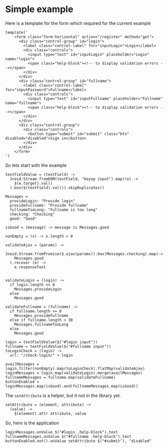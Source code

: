 Simple example
======

Here is a template for the form which required for the current example

    template('
        <form class="form-horizontal" action="/register" method="get">
          <div class="control-group" id="login">
            <label class="control-label" for="inputLogin">Login</label>
            <div class="controls">
              <input type="text" id="inputLogin" placeholder="Login" name="login">
              <span class="help-block"><!-- to display validation errors --></span>
            </div>
          </div>
          <div class="control-group" id="fullname">
            <label class="control-label" for="inputPassword">Fullname</label>
            <div class="controls">
              <input type="text" id="inputFullname" placeholder="Fullname" name="fullname">
              <span class="help-block"><!-- to display validation errors --></span>
            </div>
          </div>
          <div class="control-group">
            <div class="controls">
              <button type="submit" id="submit" class="btn" disabled="disabled">Sign in</button>
            </div>
          </div>
        </form>
    ')

So lets start with the example

    textFieldValue = (textField) ->
      Jnoid.Stream.fromDOM(textField, "keyup input").map((e) ->
        $(e.target).val()
      ).box($(textField).val()).skipDuplicates()

    Messages =
      provideLogin: "Provide login"
      provideFullname: "Provide fullname"
      fullnameTooLong: "Fullname is too long"
      checking: "Checking"
      good: "Good"

    isGood = (message) -> message is Messages.good

    nonEmpty = (x) -> x.length > 0

    validateAjax = (params) ->
      Jnoid.Stream.fromPromise($.ajax(params)).box(Messages.checking).map(->
        Messages.good
      ).recover (e) ->
        e.responseText


    validateLogin = (login) ->
      if login.length <= 0
        Messages.provideLogin
      else
        Messages.good

    validateFullname = (fullname) ->
      if fullname.length <= 0
        Messages.provideFullname
      else if fullname.length > 30
        Messages.fullnameTooLong
      else
        Messages.good

    login = textFieldValue($("#login input"))
    fullname = textFieldValue($("#fullname input"))
    toLoginCheck = (login) ->
      url: "/check-login/" + login

    availMessages = login.filter(nonEmpty).map(toLoginCheck).flatMap(validateAjax)
    loginMessages = login.map(validateLogin).merge(availMessages)
    fullnameMessages = fullname.map(validateFullname)
    buttonEnabled = loginMessages.map(isGood).and(fullnameMessages.map(isGood))

The `setAttribute` is a helper, but it not in the library yet.

    setAttribute = (element, attribute) ->
      (value) ->
        $(element).attr attribute, value

So, here is the application

    loginMessages.onValue $("#login .help-block").text
    fullnameMessages.onValue $("#fullname .help-block").text
    buttonEnabled.not().onValue setAttribute $("#submit"), "disabled"
